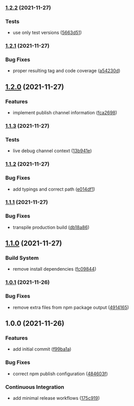 ### [1.2.2](https://github.com/0-vortex/semantic-release-docker-mini/compare/v1.2.1...v1.2.2) (2021-11-27)


### Tests

* use only test versions ([5663d51](https://github.com/0-vortex/semantic-release-docker-mini/commit/5663d51c45a0f91c072680202402df31d3d5240d))

### [1.2.1](https://github.com/0-vortex/semantic-release-docker-mini/compare/v1.2.0...v1.2.1) (2021-11-27)


### Bug Fixes

* proper resulting tag and code coverage ([a54230d](https://github.com/0-vortex/semantic-release-docker-mini/commit/a54230d8fac69c25f2a951c92211bc87f9c88240))

## [1.2.0](https://github.com/0-vortex/semantic-release-docker-mini/compare/v1.1.3...v1.2.0) (2021-11-27)


### Features

* implement publish channel information ([fca2698](https://github.com/0-vortex/semantic-release-docker-mini/commit/fca269889bf764308cdff3c96149cc0edba64bd1))

### [1.1.3](https://github.com/0-vortex/semantic-release-docker-mini/compare/v1.1.2...v1.1.3) (2021-11-27)


### Tests

* live debug channel context ([13b941e](https://github.com/0-vortex/semantic-release-docker-mini/commit/13b941eeb2c01a5127d13328db4245674c5b12b7))

### [1.1.2](https://github.com/0-vortex/semantic-release-docker-mini/compare/v1.1.1...v1.1.2) (2021-11-27)


### Bug Fixes

* add typings and correct path ([e014df1](https://github.com/0-vortex/semantic-release-docker-mini/commit/e014df1d8daaf5949860471b69b02ba823a969cf))

### [1.1.1](https://github.com/0-vortex/semantic-release-docker-mini/compare/v1.1.0...v1.1.1) (2021-11-27)


### Bug Fixes

* transpile production build ([db18a86](https://github.com/0-vortex/semantic-release-docker-mini/commit/db18a8663bf3a6f9062c24db0c1b349123d92caf))

## [1.1.0](https://github.com/0-vortex/semantic-release-docker-mini/compare/v1.0.1...v1.1.0) (2021-11-27)


### Build System

* remove install dependencies ([fc09844](https://github.com/0-vortex/semantic-release-docker-mini/commit/fc0984478231c7973d09a29454cec69901bdd514))

### [1.0.1](https://github.com/0-vortex/semantic-release-docker-mini/compare/v1.0.0...v1.0.1) (2021-11-26)


### Bug Fixes

* remove extra files from npm package output ([4914165](https://github.com/0-vortex/semantic-release-docker-mini/commit/49141651bf59e895b9cc88f0634002474e2ca01c))

## 1.0.0 (2021-11-26)


### Features

* add initial commit ([f99ba1a](https://github.com/0-vortex/semantic-release-docker-mini/commit/f99ba1ad67eb6c907828323f6647b0c699eea3d1))


### Bug Fixes

* correct npm publish configuration ([484603f](https://github.com/0-vortex/semantic-release-docker-mini/commit/484603f94c2987be522404e7d8a1a3692733fcff))


### Continuous Integration

* add minimal release workflows ([175c919](https://github.com/0-vortex/semantic-release-docker-mini/commit/175c91984125d238afe8edfb00c87f837a760b1a))
